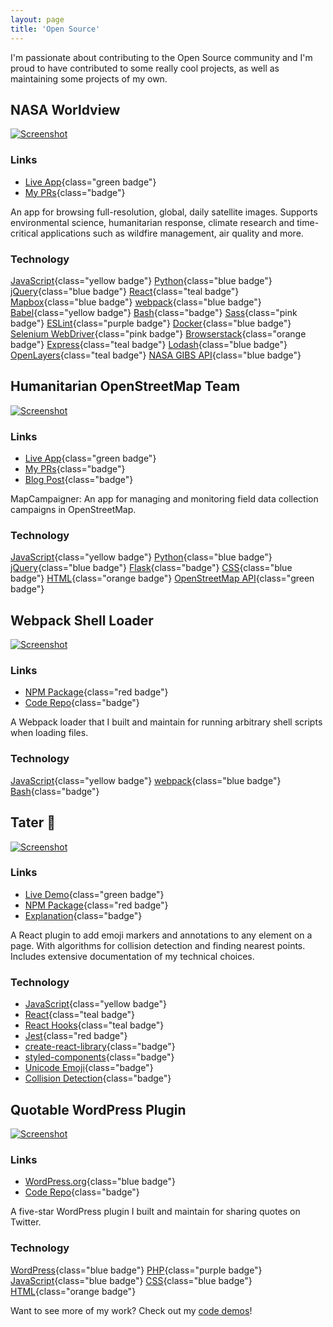 ```yaml
---
layout: page
title: 'Open Source'
---
```


I'm passionate about contributing to the Open Source community and I'm proud to have contributed to some really cool projects, as well as maintaining some projects of my own.

<div class="project-list">
<div class="project">

## NASA Worldview

[![Screenshot](/screenshots/nasa-worldview.png)](https://worldview.earthdata.nasa.gov/)

### Links

- [Live App](https://worldview.earthdata.nasa.gov/){class="green badge"}
- [My PRs](https://github.com/nasa-gibs/worldview/pulls?utf8=%E2%9C%93&q=+is%3Apr+author%3Alocaljo+){class="badge"}

An app for browsing full-resolution, global, daily satellite images. Supports environmental science, humanitarian response, climate research and time-critical applications such as wildfire management, air quality and more.

### Technology

[JavaScript](#){class="yellow badge"}
[Python](#){class="blue badge"}
[jQuery](#){class="blue badge"}
[React](#){class="teal badge"}
[Mapbox](#){class="blue badge"}
[webpack](#){class="blue badge"}
[Babel](#){class="yellow badge"}
[Bash](#){class="badge"}
[Sass](#){class="pink badge"}
[ESLint](#){class="purple badge"}
[Docker](#){class="blue badge"}
[Selenium WebDriver](#){class="pink badge"}
[Browserstack](#){class="orange badge"}
[Express](#){class="teal badge"}
[Lodash](#){class="blue badge"}
[OpenLayers](#){class="teal badge"}
[NASA GIBS API](#){class="blue badge"}

</div>
<div class="project">

## Humanitarian OpenStreetMap Team

[![Screenshot](/screenshots/humanitarian-osm-mapcampaigner.png)](https://campaigns.hotosm.org/)

### Links

- [Live App](https://campaigns.hotosm.org/){class="green badge"}
- [My PRs](https://github.com/hotosm/MapCampaigner/pulls?utf8=%E2%9C%93&q=is%3Apr+author%3Alocaljo+){class="badge"}
- [Blog Post](https://www.hotosm.org/updates/mapcampaigner-gets-new-look-and-features-for-2020/){class="badge"}

MapCampaigner: An app for managing and monitoring field data collection campaigns in OpenStreetMap.

### Technology

[JavaScript](#){class="yellow badge"}
[Python](#){class="blue badge"}
[jQuery](#){class="blue badge"}
[Flask](#){class="badge"}
[CSS](#){class="blue badge"}
[HTML](#){class="orange badge"}
[OpenStreetMap API](#){class="green badge"}

</div>
<div class="project">

## Webpack Shell Loader

[![Screenshot](/screenshots/webpack-shell-loader.png)](https://www.npmjs.com/package/shell-loader)

### Links

- [NPM Package](https://www.npmjs.com/package/shell-loader){class="red badge"}
- [Code Repo](https://github.com/localjo/shell-loader){class="badge"}

A Webpack loader that I built and maintain for running arbitrary shell scripts when loading files.

### Technology

[JavaScript](#){class="yellow badge"}
[webpack](#){class="blue badge"}
[Bash](#){class="badge"}

</div>

<div class="project">

## Tater 🥔

[![Screenshot](/screenshots/react-tater.png)](https://www.npmjs.com/package/react-tater)

### Links

- [Live Demo](https://iamlocaljo.com/graphy-react-challenge/){class="green badge"}
- [NPM Package](https://www.npmjs.com/package/react-tater){class="red badge"}
- [Explanation](https://github.com/localjo/graphy-react-challenge){class="badge"}

A React plugin to add emoji markers and annotations to any element on a page. With algorithms for collision detection and finding nearest points. Includes extensive documentation of my technical choices.

### Technology

- [JavaScript](#){class="yellow badge"}
- [React](#){class="teal badge"}
- [React Hooks](#){class="teal badge"}
- [Jest](#){class="red badge"}
- [create-react-library](#){class="badge"}
- [styled-components](#){class="badge"}
- [Unicode Emoji](#){class="badge"}
- [Collision Detection](#){class="badge"}

</div>

<div class="project">

## Quotable WordPress Plugin

[![Screenshot](/screenshots/wordpress-quotable.png)](https://wordpress.org/plugins/quotable/)

### Links

- [WordPress.org](https://wordpress.org/plugins/quotable/){class="blue badge"}
- [Code Repo](https://github.com/localjo/quotable-wp){class="badge"}

A five-star WordPress plugin I built and maintain for sharing quotes on Twitter.

### Technology

[WordPress](#){class="blue badge"}
[PHP](#){class="purple badge"}
[JavaScript](#){class="blue badge"}
[CSS](#){class="blue badge"}
[HTML](#){class="orange badge"}

</div>
</div>

Want to see more of my work? Check out my [code demos](/code-demos/)!
